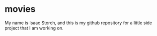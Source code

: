 # movies
My name is Isaac Storch, and this is my github repository for a little side project that I am working on.